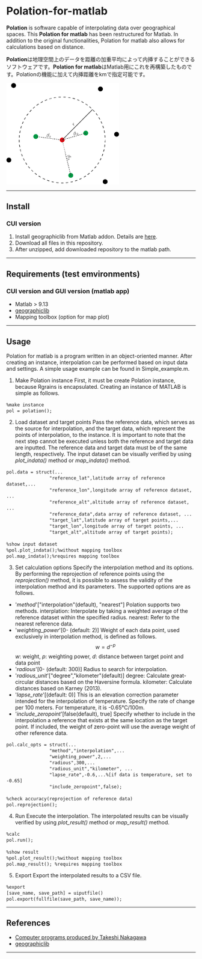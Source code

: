 # Polation-for-matlab
**Polation** is software capable of interpolating data over geographical spaces. This **Polation for matlab** has been restructured for Matlab. In addition to the original functionalities, Polation for matlab also allows for calculations based on distance.

**Polation**は地理空間上のデータを距離の加重平均によって内挿することができるソフトウェアです。**Polation for matlab**はMatlab用にこれを再構築したものです。Polationの機能に加えて内挿距離をkmで指定可能です。

<img src=https://github.com/keitaroyamada/Polation-for-matlab/blob/b0632346296582690a0d8dd8bc1af66a4fdaea6d/resources/project/polation.png width="300" >

---
## Install
### CUI version
1. Install geographiclib from Matlab addon. Details are [here](https://github.com/geographiclib/geographiclib-octave).
2. Download all files in this repository.
3. After unzipped, add downloaded repository to the matlab path.

---
## Requirements (test emvironments)
### CUI version and GUI version (matlab app)
- Matlab > 9.13
- [geographiclib](https://github.com/geographiclib/geographiclib-octave)
- Mapping toolbox (option for map plot)

---
## Usage
Polation for matlab is a program written in an object-oriented manner. After creating an instance, interpolation can be performed based on input data and settings. A simple usage example can be found in Simple_example.m.

1. Make Polation instance
First, it must be create Polation instance, because Rgrains is encapsulated. Creating an instance of MATLAB is simple as follows.
```
%make instance
pol = polation();
```

2. Load dataset and target points
Pass the reference data, which serves as the source for interpolation, and the target data, which represent the points of interpolation, to the instance. It is important to note that the next step cannot be executed unless both the reference and target data are inputted. The reference data and target data must be of the same length, respectively. The input dataset can be visually verified by using _plot_indata()_ method or _map_indata()_ method.

```
pol.data = struct(...
                "reference_lat",latitude array of reference dataset,...
                "reference_lon",longitude array of reference dataset, ...
                "reference_alt",altitude array of reference dataset, ...
                "reference_data",data array of reference dataset, ...
                "target_lat",latitude array of target points,...
                "target_lon",longitude array of target points, ...
                "target_alt",altitude array of target points);

%show input dataset
%pol.plot_indata();%without mapping toolbox
pol.map_indata();%requires mapping toolbox
```
3. Set calculation options
Specify the interpolation method and its options. By performing the reprojection of reference points using the _reprojection()_ method, it is possible to assess the validity of the interpolation method and its parameters.
The supported options are as follows.
- '_method_'["interpolation"(default), "nearest"]
  Polation supports two methods.
  interplation: Interpolate by taking a weighted average of the reference dataset within the specified radius.
  nearest: Refer to the nearest reference data.
- '_weighting_power_'[0- (default: 2)]
  Weight of each data point, used exclusively in interpolation method, is defined as follows.
  $$w = d^{-p}$$
  $w$: weight, $p$: weighting power, $d$: distance between target point and data point
- '_radious_'[0- (default: 300)]
  Radius to search for interpolation.
- '_radious_unit_'["degree","kilometer"(default)]
  degree: Calculate great-circular distances based on the Haversine formula.
  kilometer: Calculate distances based on Karney (2013).
- '_lapse_rate_'[(default: 0)]
  This is an elevation correction parameter intended for the interpolation of temperature. Specify the rate of change per 100 meters. For temperature, it is -0.65°C/100m.
- '_include_zeropoint_'[false(default), true]
  Specify whether to include in the interpolation a reference that exists at the same location as the target point. If included, the weight of zero-point will use the average weight of other reference data.
  
```
pol.calc_opts = struct(...
                "method","interpolation",...
                "weighting_power",2,...
                "radious",300,...
                "radious_unit","kilometer", ...
                "lapse_rate",-0.6,...%[if data is temperature, set to -0.65]
                "include_zeropoint",false);

%check accuracy(reprojection of reference data)
pol.reprojection();
```
4. Run
Execute the interpolation. The interpolated results can be visually verified by using _plot_result()_ method or _map_result()_ method.
```
%calc
pol.run();

%show result
%pol.plot_result();%without mapping toolbox
pol.map_result(); %requires mapping toolbox
```
5. Export
Export the interpolated results to a CSV file.
```
%export
[save_name, save_path] = uiputfile()
pol.export(fullfile(save_path, save_name));
```

---
## References
- [Computer programs produced by Takeshi Nakagawa](http://polsystems.rits-palaeo.com/)
- [geographiclib](https://github.com/geographiclib/geographiclib-octave)
---
